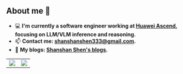 ## About me 👋

- 💻 **I'm currently a software engineer working at [<u>Huawei Ascend</u>](https://www.hiascend.com/), focusing on LLM/VLM inference and reasoning.**
- 📫 **Contact me: [<u>shanshanshen333@gmail.com</u>](shanshanshen333@gmail.com).**
- 🌱 **My blogs: [<u>Shanshan Shen's blogs</u>](https://shen-shanshan.github.io/).**

<!-- <img src="https://github-readme-stats.vercel.app/api?username=shen-shanshan&count_private=true&show_icons=true&theme=transparent&hide_border=false"> -->

<!-- <br> -->

<table style="border: none;">
  <tr>
    <td>
        <img src="https://github-readme-stats.vercel.app/api?username=shen-shanshan&count_private=true&show_icons=true&theme=transparent&hide_border=true">
    </td>
    <td>
        <img src="https://github-readme-stats.vercel.app/api/top-langs/?username=shen-shanshan&layout=compact&theme=transparent&hide_border=true&size_weight=0.5&count_weight=0.5&exclude_repo=shen-shanshan.github.io,shen-shanshan/cs-self-learning">
    </td>
  </tr>
</table>

<!--
theme=transparent
theme=nord
width="355" height="200"
&hide_border=true
style="border: none;"

### Languages & Tools

![Python](https://img.shields.io/badge/-Python-333333?style=flat-square&logo=Python)
![C++](https://img.shields.io/badge/-C++-333333?style=flat-square&logo=cplusplus)
![PyTorch](https://img.shields.io/badge/-PyTorch-333333?style=flat-square&logo=PyTorch)
![SpringBoot](https://img.shields.io/badge/-SpringBoot-333333?style=flat-square&logo=springboot)
![MySQL](https://img.shields.io/badge/-MySQL-333333?style=flat-square&logo=mysql)
![PostgreSQL](https://img.shields.io/badge/-PostgreSQL-333333?style=flat-square&logo=postgresql)
![Oracle](https://img.shields.io/badge/-Oracle-333333?style=flat-square&logo=oracle)
![Linux](https://img.shields.io/badge/-Linux-333333?style=flat&logo=Linux&logoColor=FCC624)
![Git](https://img.shields.io/badge/-Git-333333?style=flat-square&logo=git)
![GitHub](https://img.shields.io/badge/-GitHub-333333?style=flat-square&logo=github)
![Markdown](https://img.shields.io/badge/-Markdown-333333?style=flat&logo=markdown)

![Github Stats](https://github-readme-stats.vercel.app/api?username=shen-shanshan&count_private=true&show_icons=true&include_all_commits=true)
-->

<!--
<p align="center">
    <img src="https://i.imgur.com/waxVImv.png" alt="Oryx Video-ChatGPT">
</p>
-->
